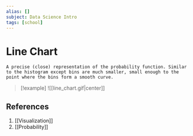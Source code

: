 ```yaml
---
alias: []
subject: Data Science Intro
tags: [school]
---
```

# Line Chart

```ad-note
A precise (close) representation of the probability function. Similar to the histogram except bins are much smaller, small enough to the point where the bins form a smooth curve.
```

>[!example]
![[line_chart.gif|center]]

## References
1. [[Visualization]]
2. [[Probability]]